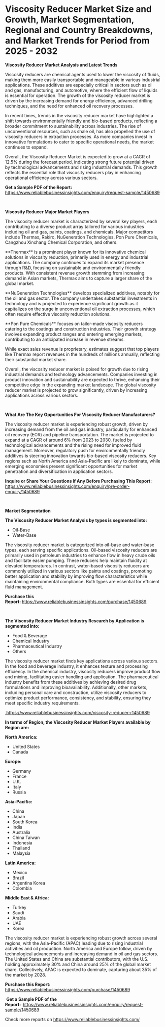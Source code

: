 <p><h1>Viscosity Reducer Market Size and Growth, Market Segmentation, Regional and Country Breakdowns, and Market Trends for Period from 2025 -  2032</h1></p><p><strong>Viscosity Reducer Market Analysis and Latest Trends</strong></p>
<p><p>Viscosity reducers are chemical agents used to lower the viscosity of fluids, making them more easily transportable and manageable in various industrial applications. These additives are especially critical in sectors such as oil and gas, manufacturing, and automotive, where the efficient flow of liquids is essential for operation. The growth of the viscosity reducer market is driven by the increasing demand for energy efficiency, advanced drilling techniques, and the need for enhanced oil recovery processes. </p><p>In recent times, trends in the viscosity reducer market have highlighted a shift towards environmentally friendly and bio-based products, reflecting a broader commitment to sustainability across industries. The rise of unconventional resources, such as shale oil, has also propelled the use of viscosity reducers in extraction processes. As more companies invest in innovative formulations to cater to specific operational needs, the market continues to expand. </p><p>Overall, the Viscosity Reducer Market is expected to grow at a CAGR of 12.5% during the forecast period, indicating strong future potential driven by technological advancements and rising industrial demands. This growth reflects the essential role that viscosity reducers play in enhancing operational efficiency across various sectors.</p></p>
<p><strong>Get a Sample PDF of the Report:&nbsp;</strong> <a href="https://www.reliablebusinessinsights.com/enquiry/request-sample/1450689?utm_campaign=39&utm_medium=2&utm_source=Github&utm_content=ia&utm_term=01022025&utm_id=viscosity-reducer">https://www.reliablebusinessinsights.com/enquiry/request-sample/1450689</a></p>
<p>&nbsp;</p>
<p><strong>Viscosity Reducer Major Market Players</strong></p>
<p><p>The viscosity reducer market is characterized by several key players, each contributing to a diverse product array tailored for various industries including oil and gas, paints, coatings, and chemicals. Major competitors include Thermax, Rakiro, NuGeneration Technologies, Pon Pure Chemicals, Cangzhou Xinchang Chemical Corporation, and others.</p><p>**Thermax** is a prominent player known for its innovative chemical solutions in viscosity reduction, primarily used in energy and industrial applications. The company continues to expand its market presence through R&D, focusing on sustainable and environmentally friendly products. With consistent revenue growth stemming from increasing demand in Asian markets, Thermax aims to capture a larger share of the global market.</p><p>**NuGeneration Technologies** develops specialized additives, notably for the oil and gas sector. The company undertakes substantial investments in technology and is projected to experience significant growth as it capitalizes on the surge in unconventional oil extraction processes, which often require effective viscosity reduction solutions.</p><p>**Pon Pure Chemicals** focuses on tailor-made viscosity reducers catering to the coatings and construction industries. Their growth strategy involves expanding product ranges and entering emerging markets, contributing to an anticipated increase in revenue streams.</p><p>While exact sales revenue is proprietary, estimates suggest that top players like Thermax report revenues in the hundreds of millions annually, reflecting their substantial market share.</p><p>Overall, the viscosity reducer market is poised for growth due to rising industrial demands and technology advancements. Companies investing in product innovation and sustainability are expected to thrive, enhancing their competitive edge in the expanding market landscape. The global viscosity reducer market is projected to grow significantly, driven by increasing applications across various sectors.</p></p>
<p>&nbsp;</p>
<p><strong>What Are The Key Opportunities For Viscosity Reducer Manufacturers?</strong></p>
<p><p>The viscosity reducer market is experiencing robust growth, driven by increasing demand from the oil and gas industry, particularly for enhanced oil recovery (EOR) and pipeline transportation. The market is projected to expand at a CAGR of around 6% from 2023 to 2030, fueled by technological advancements and the rising need for improved fluid management. Moreover, regulatory push for environmentally friendly additives is steering innovation towards bio-based viscosity reducers. Key regions such as North America and Asia-Pacific are likely to dominate, while emerging economies present significant opportunities for market penetration and diversification in application sectors.</p></p>
<p><strong>Inquire or Share Your Questions If Any Before Purchasing This Report:</strong> <a href="https://www.reliablebusinessinsights.com/enquiry/pre-order-enquiry/1450689?utm_campaign=39&utm_medium=2&utm_source=Github&utm_content=ia&utm_term=01022025&utm_id=viscosity-reducer">https://www.reliablebusinessinsights.com/enquiry/pre-order-enquiry/1450689</a></p>
<p>&nbsp;</p>
<p><strong>Market Segmentation</strong></p>
<p><strong>The Viscosity Reducer Market Analysis by types is segmented into:</strong></p>
<p><ul><li>Oil-Base</li><li>Water-Base</li></ul></p>
<p><p>The viscosity reducer market is categorized into oil-base and water-base types, each serving specific applications. Oil-based viscosity reducers are primarily used in petroleum industries to enhance flow in heavy crude oils and facilitate easier pumping. These reducers help maintain fluidity at elevated temperatures. In contrast, water-based viscosity reducers are commonly utilized in various sectors like paints and coatings, promoting better application and stability by improving flow characteristics while maintaining environmental compliance. Both types are essential for efficient fluid management.</p></p>
<p><strong>Purchase this Report:&nbsp;</strong><a href="https://www.reliablebusinessinsights.com/purchase/1450689?utm_campaign=39&utm_medium=2&utm_source=Github&utm_content=ia&utm_term=01022025&utm_id=viscosity-reducer">https://www.reliablebusinessinsights.com/purchase/1450689</a></p>
<p>&nbsp;</p>
<p><strong>The Viscosity Reducer Market Industry Research by Application is segmented into:</strong></p>
<p><ul><li>Food & Beverage</li><li>Chemical Industry</li><li>Pharmaceutical Industry</li><li>Others</li></ul></p>
<p><p>The viscosity reducer market finds key applications across various sectors. In the food and beverage industry, it enhances texture and processing efficiency. In the chemical industry, viscosity reducers improve product flow and mixing, facilitating easier handling and application. The pharmaceutical industry benefits from these additives by achieving desired drug formulations and improving bioavailability. Additionally, other markets, including personal care and construction, utilize viscosity reducers to optimize product performance, consistency, and stability, ensuring they meet specific industry requirements.</p></p>
<p><a href="https://www.reliablebusinessinsights.com/viscosity-reducer-r1450689?utm_campaign=39&utm_medium=2&utm_source=Github&utm_content=ia&utm_term=01022025&utm_id=viscosity-reducer">&nbsp;https://www.reliablebusinessinsights.com/viscosity-reducer-r1450689</a></p>
<p><strong>In terms of Region, the Viscosity Reducer Market Players available by Region are:</strong></p>
<p>
    <p> <strong> North America: </strong>
        <ul>
            <li>United States</li>
            <li>Canada</li>
        </ul>
        </p> 
    <p> <strong> Europe: </strong>
        <ul>
            <li>Germany</li>
            <li>France</li>
            <li>U.K.</li>
            <li>Italy</li>
            <li>Russia</li>
        </ul>
        </p> 
    <p> <strong> Asia-Pacific: </strong>
        <ul>
            <li>China</li>
            <li>Japan</li>
            <li>South Korea</li>
            <li>India</li>
            <li>Australia</li>
            <li>China Taiwan</li>
            <li>Indonesia</li>
            <li>Thailand</li>
            <li>Malaysia</li>
        </ul>
        </p> 
    <p> <strong> Latin America: </strong>
        <ul>
            <li>Mexico</li>
            <li>Brazil</li>
            <li>Argentina Korea</li>
            <li>Colombia</li>
        </ul>
        </p> 
    <p> <strong> Middle East & Africa: </strong>
        <ul>
            <li>Turkey</li>
            <li>Saudi</li>
            <li>Arabia</li>
            <li>UAE</li>
            <li>Korea</li>
        </ul>
    </p>
    </p>
<p><p>The viscosity reducer market is experiencing robust growth across several regions, with the Asia-Pacific (APAC) leading due to rising industrial activities and oil production. North America and Europe follow, driven by technological advancements and increasing demand in oil and gas sectors. The United States and China are substantial contributors, with the U.S. holding approximately 30% and China around 25% of the global market share. Collectively, APAC is expected to dominate, capturing about 35% of the market by 2028.</p></p>
<p><strong>Purchase this Report: </strong><a href="https://www.reliablebusinessinsights.com/purchase/1450689?utm_campaign=39&utm_medium=2&utm_source=Github&utm_content=ia&utm_term=01022025&utm_id=viscosity-reducer">https://www.reliablebusinessinsights.com/purchase/1450689</a></p>
<p>&nbsp;<strong>Get a Sample PDF of the Report:&nbsp;&nbsp;</strong><a href="https://www.reliablebusinessinsights.com/enquiry/request-sample/1450689?utm_campaign=39&utm_medium=2&utm_source=Github&utm_content=ia&utm_term=01022025&utm_id=viscosity-reducer">https://www.reliablebusinessinsights.com/enquiry/request-sample/1450689</a></p>
<p><strong></strong></p>
<p>Check more reports on <a href="https://www.reliablebusinessinsights.com/?utm_campaign=39&utm_medium=2&utm_source=Github&utm_content=ia&utm_term=01022025&utm_id=viscosity-reducer">https://www.reliablebusinessinsights.com/</a></p>